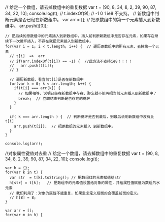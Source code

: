 // 给定一个数组，请去掉数组中的重复数据
    var t = [90, 8, 34, 8,  2,  39, 90, 87, 34, 22, 10];
    console.log(t);
    // t.indexOf(9); // -1   0  1    ie8 不支持。
    // 新数组中判断元素是否已经在新数组中。
    var arr = [];
    // 把原数组中的第一个元素插入到新数组中。
    arr.push(t[0]);

    // 把后续的原数组中的元素插入到新数组中，插入前判断新数组中是否存在元素，如果存在继续下一次循环插入，不存在就把元素插入到新数组中。
    for(var i = 1; i < t.length; i++) {  // 遍历原数组中的所有元素，去掉第一个元素
      // t[i]  =>  arr 
      // if(arr.indexOf(t[i]) == -1) {  //此方法不支持ie8！！！！
      //   arr.push(t[i]);
      // }

      // 遍历新数组，看当前t[i]是否在新数组中
      for(var k = 0; k < arr.length; k++) {
        if(t[i] === arr[k]) {
          // 如果相等，说明已经在新数组中存在，那么就不能再把当前元素插入到新数组中了
          break;  // 立即结束判断是否存在的循环
        }
      }

      if( k === arr.length ) {  // 判断循环是否到最后，到最后说明新数组中没有此t[i]
        arr.push(t[i]);  // 把原数组的元素插入 到新数组中。
      }
    }

    console.log(arr);


//对象属性键值对去重
     // 给定一个数组，请去掉数组中的重复数据
    var t = [90, 8, 34, 8,  2,  39, 90, 87, 34, 22, 10];
    console.log(t);

    var h = {};  
    for(var k in t) {
      var str  = t[k].toString(); // 把数组红的元素赋值给str
      h[str] = t[k];   // 把数组中的元素值设置给对象的属性，并给属性值赋值为数组的水元素
      // 我们利用了：对象的属性不能重复，如果重复定义后面的会覆盖前面的定义。
      // h[8] = 8;
    }

    var arr = [];
    for(var m in h) {
